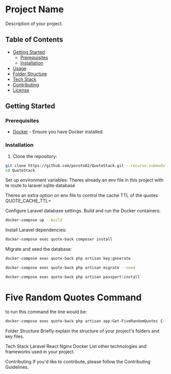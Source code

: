 # Project Name

Description of your project.

## Table of Contents

- [Getting Started](#getting-started)
  - [Prerequisites](#prerequisites)
  - [Installation](#installation)
- [Usage](#usage)
- [Folder Structure](#folder-structure)
- [Tech Stack](#tech-stack)
- [Contributing](#contributing)
- [License](#license)

## Getting Started

### Prerequisites

- [Docker](https://www.docker.com/) - Ensure you have Docker installed.

### Installation

1. Clone the repository:

```bash
git clone https://github.com/poroto82/QuoteStack.git --recurse-submodules 
cd QuoteStack
```
Set up environment variables:
Theres already an env file in this project with te route to laravel sqlite database

Theres an extra option on env file to control the cache TTL of the quotes
QUOTE_CACHE_TTL=

Configure Laravel database settings.
Build and run the Docker containers:

```bash
docker-compose up --build
```
Install Laravel dependencies:
```bash
docker-compose exec quote-back composer install
```
Migrate and seed the database:
```bash
docker-compose exec quote-back php artisan key:generate

docker-compose exec quote-back php artisan migrate --seed

docker-compose exec quote-back php artisan passport:install

```

# Five Random Quotes Command

to run this command the line would be:
```bash
docker-compose exec quote-back php artisan app:Get-FiveRandomQuotes {--new}
```


Folder Structure
Briefly explain the structure of your project's folders and key files.

Tech Stack
Laravel
React
Nginx
Docker
List other technologies and frameworks used in your project.

Contributing
If you'd like to contribute, please follow the Contributing Guidelines.